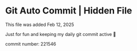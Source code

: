 # Git Auto Commit | Hidden File

This file was added Feb 12, 2025

Just for fun and keeping my daily git commit active 🤪

commit number: 221546
